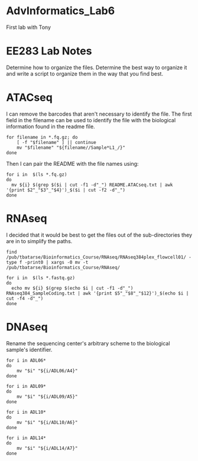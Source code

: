 # AdvInformatics_Lab6
First lab with Tony

# EE283 Lab Notes

Determine how to organize the files.
Determine the best way to organize it and write a script to organize them in the way that you find best.

# ATACseq

I can remove the barcodes that aren't necessary to identify the file. The first field in the filename can be used to identify the file with the biological information found in the readme file.

```
for filename in *.fq.gz; do
    [ -f "$filename" ] || continue
    mv "$filename" "${filename//Sample*L1_/}"
done
```

Then I can pair the README with the file names using:

```
for i in  $(ls *.fq.gz)
do
  mv ${i} $(grep $($i | cut -f1 -d"_") README.ATACseq.txt | awk '{print $2"_"$3"_"$4}')_$($i | cut -f2 -d"_") 
done
```

# RNAseq

I decided that it would be best to get the files out of the sub-directories they are in to simplify the paths.

```
find /pub/tbatarse/Bioinformatics_Course/RNAseq/RNAseq384plex_flowcell01/ -type f -print0 | xargs -0 mv -t /pub/tbatarse/Bioinformatics_Course/RNAseq/
```

```
for i in  $(ls *.fastq.gz)
do
  echo mv ${i} $(grep $(echo $i | cut -f1 -d"_") RNAseq384_SampleCoding.txt | awk '{print $5"_"$8"_"$12}')_$(echo $i | cut -f4 -d"_") 
done
```

# DNAseq

Rename the sequencing center's arbitrary scheme to the biological sample's identifier.

```
for i in ADL06*
do
    mv "$i" "${i/ADL06/A4}"
done
```

```
for i in ADL09*
do
    mv "$i" "${i/ADL09/A5}"
done
```

```
for i in ADL10*
do
    mv "$i" "${i/ADL10/A6}"
done
```

```
for i in ADL14*
do
    mv "$i" "${i/ADL14/A7}"
done
```
